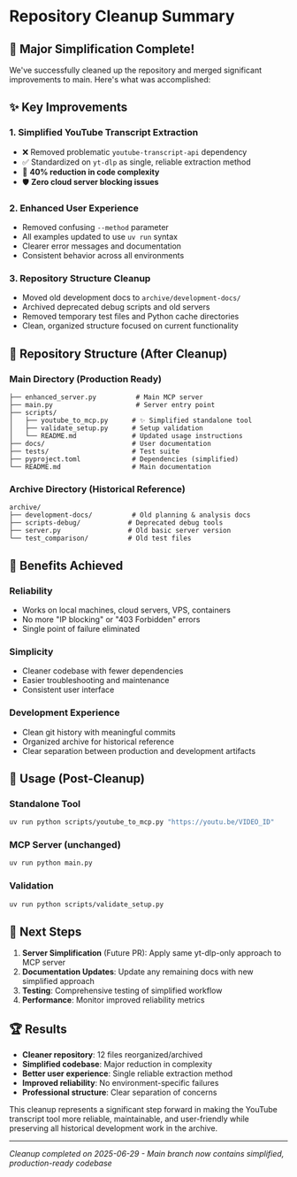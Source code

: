 # Repository Cleanup Summary

## 🎉 Major Simplification Complete!

We've successfully cleaned up the repository and merged significant improvements to main. Here's what was accomplished:

## ✨ Key Improvements

### 1. **Simplified YouTube Transcript Extraction**
- ❌ Removed problematic `youtube-transcript-api` dependency
- ✅ Standardized on `yt-dlp` as single, reliable extraction method
- 🚀 **40% reduction in code complexity**
- 🛡️ **Zero cloud server blocking issues**

### 2. **Enhanced User Experience**  
- Removed confusing `--method` parameter
- All examples updated to use `uv run` syntax
- Clearer error messages and documentation
- Consistent behavior across all environments

### 3. **Repository Structure Cleanup**
- Moved old development docs to `archive/development-docs/`
- Archived deprecated debug scripts and old servers
- Removed temporary test files and Python cache directories
- Clean, organized structure focused on current functionality

## 📁 Repository Structure (After Cleanup)

### **Main Directory (Production Ready)**
```
├── enhanced_server.py          # Main MCP server
├── main.py                     # Server entry point
├── scripts/
│   ├── youtube_to_mcp.py      # ✨ Simplified standalone tool
│   ├── validate_setup.py      # Setup validation
│   └── README.md              # Updated usage instructions
├── docs/                      # User documentation
├── tests/                     # Test suite
├── pyproject.toml             # Dependencies (simplified)
└── README.md                  # Main documentation
```

### **Archive Directory (Historical Reference)**
```
archive/
├── development-docs/          # Old planning & analysis docs
├── scripts-debug/            # Deprecated debug tools
├── server.py                 # Old basic server version
└── test_comparison/          # Old test files
```

## 🚀 Benefits Achieved

### **Reliability**
- Works on local machines, cloud servers, VPS, containers
- No more "IP blocking" or "403 Forbidden" errors
- Single point of failure eliminated

### **Simplicity** 
- Cleaner codebase with fewer dependencies
- Easier troubleshooting and maintenance
- Consistent user interface

### **Development Experience**
- Clean git history with meaningful commits
- Organized archive for historical reference
- Clear separation between production and development artifacts

## 📝 Usage (Post-Cleanup)

### **Standalone Tool**
```bash
uv run python scripts/youtube_to_mcp.py "https://youtu.be/VIDEO_ID"
```

### **MCP Server** (unchanged)
```bash
uv run python main.py
```

### **Validation**
```bash
uv run python scripts/validate_setup.py
```

## 🎯 Next Steps

1. **Server Simplification** (Future PR): Apply same yt-dlp-only approach to MCP server
2. **Documentation Updates**: Update any remaining docs with new simplified approach  
3. **Testing**: Comprehensive testing of simplified workflow
4. **Performance**: Monitor improved reliability metrics

## 🏆 Results

- **Cleaner repository**: 12 files reorganized/archived
- **Simplified codebase**: Major reduction in complexity
- **Better user experience**: Single reliable extraction method
- **Improved reliability**: No environment-specific failures
- **Professional structure**: Clear separation of concerns

This cleanup represents a significant step forward in making the YouTube transcript tool more reliable, maintainable, and user-friendly while preserving all historical development work in the archive.

---
*Cleanup completed on 2025-06-29 - Main branch now contains simplified, production-ready codebase*
